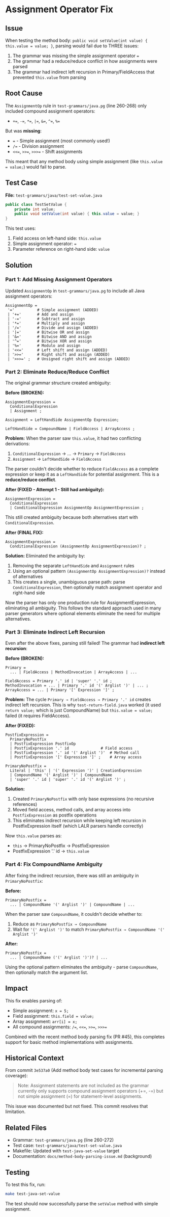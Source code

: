 # Assignment Operator Fix

## Issue

When testing the method body: `public void setValue(int value) { this.value = value; }`, parsing would fail due to THREE issues:
1. The grammar was missing the simple assignment operator `=`
2. The grammar had a reduce/reduce conflict in how assignments were parsed
3. The grammar had indirect left recursion in Primary/FieldAccess that prevented `this.value` from parsing

## Root Cause

The `AssignmentOp` rule in `test-grammars/java.pg` (line 260-268) only included compound assignment operators:
- `+=`, `-=`, `*=`, `|=`, `&=`, `^=`, `%=`

But was **missing**:
- `=` - Simple assignment (most commonly used!)
- `/=` - Division assignment
- `<<=`, `>>=`, `>>>=` - Shift assignments

This meant that any method body using simple assignment (like `this.value = value;`) would fail to parse.

## Test Case

**File:** `test-grammars/java/test-set-value.java`
```java
public class TestSetValue {
    private int value;
    public void setValue(int value) { this.value = value; }
}
```

This test uses:
1. Field access on left-hand side: `this.value`
2. Simple assignment operator: `=`
3. Parameter reference on right-hand side: `value`

## Solution

### Part 1: Add Missing Assignment Operators

Updated `AssignmentOp` in `test-grammars/java.pg` to include all Java assignment operators:

```
AssignmentOp =
 '='          # Simple assignment (ADDED)
 | '+='       # Add and assign
 | '-='       # Subtract and assign
 | '*='       # Multiply and assign
 | '/='       # Divide and assign (ADDED)
 | '|='       # Bitwise OR and assign
 | '&='       # Bitwise AND and assign
 | '^='       # Bitwise XOR and assign
 | '%='       # Modulo and assign
 | '<<='      # Left shift and assign (ADDED)
 | '>>='      # Right shift and assign (ADDED)
 | '>>>=' ;   # Unsigned right shift and assign (ADDED)
```

### Part 2: Eliminate Reduce/Reduce Conflict

The original grammar structure created ambiguity:

**Before (BROKEN):**
```
AssignmentExpression =
  ConditionalExpression
  | Assignment ;

Assignment = LeftHandSide AssignmentOp Expression;

LeftHandSide = CompoundName | FieldAccess | ArrayAccess ;
```

**Problem:** When the parser saw `this.value`, it had two conflicting derivations:
1. `ConditionalExpression` → ... → `Primary` → `FieldAccess`
2. `Assignment` → `LeftHandSide` → `FieldAccess`

The parser couldn't decide whether to reduce `FieldAccess` as a complete expression or keep it as a `LeftHandSide` for potential assignment. This is a **reduce/reduce conflict**.

**After (FIXED - Attempt 1 - Still had ambiguity):**
```
AssignmentExpression =
  ConditionalExpression
  | ConditionalExpression AssignmentOp AssignmentExpression ;
```

This still created ambiguity because both alternatives start with `ConditionalExpression`.

**After (FINAL FIX):**
```
AssignmentExpression =
  ConditionalExpression (AssignmentOp AssignmentExpression)? ;
```

**Solution:** Eliminated the ambiguity by:
1. Removing the separate `LeftHandSide` and `Assignment` rules
2. Using an optional pattern `(AssignmentOp AssignmentExpression)?` instead of alternatives
3. This creates a single, unambiguous parse path: parse `ConditionalExpression`, then optionally match assignment operator and right-hand side

Now the parser has only one production rule for AssignmentExpression, eliminating all ambiguity. This follows the standard approach used in many parser generators where optional elements eliminate the need for multiple alternatives.

### Part 3: Eliminate Indirect Left Recursion

Even after the above fixes, parsing still failed! The grammar had **indirect left recursion**:

**Before (BROKEN):**
```
Primary =
  ... | FieldAccess | MethodInvocation | ArrayAccess | ...

FieldAccess = Primary '.' id | 'super' '.' id ;
MethodInvocation = ... | Primary '.' id '(' Arglist ')' | ... ;
ArrayAccess = ... | Primary '[' Expression ']' ;
```

**Problem:** The cycle `Primary → FieldAccess → Primary '.' id` creates indirect left recursion. This is why `test-return-field.java` worked (it used `return value;` which is just CompoundName) but `this.value = value;` failed (it requires FieldAccess).

**After (FIXED):**
```
PostfixExpression =
  PrimaryNoPostfix
  | PostfixExpression PostfixOp
  | PostfixExpression '.' id              # Field access
  | PostfixExpression '.' id '(' Arglist ')'  # Method call
  | PostfixExpression '[' Expression ']' ;    # Array access

PrimaryNoPostfix =
  Literal | 'this' | '(' Expression ')' | CreationExpression
  | CompoundName '(' Arglist ')' | CompoundName
  | 'super' '.' id | 'super' '.' id '(' Arglist ')' ;
```

**Solution:**
1. Created `PrimaryNoPostfix` with only base expressions (no recursive references)
2. Moved field access, method calls, and array access into `PostfixExpression` as postfix operations
3. This eliminates indirect recursion while keeping left recursion in PostfixExpression itself (which LALR parsers handle correctly)

Now `this.value` parses as:
- `this` → PrimaryNoPostfix → PostfixExpression
- PostfixExpression '.' id → `this.value`

### Part 4: Fix CompoundName Ambiguity

After fixing the indirect recursion, there was still an ambiguity in `PrimaryNoPostfix`:

**Before:**
```
PrimaryNoPostfix =
  ... | CompoundName '(' Arglist ')' | CompoundName | ...
```

When the parser saw `CompoundName`, it couldn't decide whether to:
1. Reduce as `PrimaryNoPostfix → CompoundName`
2. Wait for `'(' Arglist ')'` to match `PrimaryNoPostfix → CompoundName '(' Arglist ')'`

**After:**
```
PrimaryNoPostfix =
  ... | CompoundName ('(' Arglist ')')? | ...
```

Using the optional pattern eliminates the ambiguity - parse `CompoundName`, then optionally match the argument list.

## Impact

This fix enables parsing of:
- Simple assignment: `x = 5;`
- Field assignment: `this.field = value;`
- Array assignment: `arr[i] = x;`
- All compound assignments: `/=`, `<<=`, `>>=`, `>>>=`

Combined with the recent method body parsing fix (PR #45), this completes support for basic method implementations with assignments.

## Historical Context

From commit `3e537a0` (Add method body test cases for incremental parsing coverage):
> Note: Assignment statements are not included as the grammar currently only supports compound assignment operators (+=, -=) but not simple assignment (=) for statement-level assignments.

This issue was documented but not fixed. This commit resolves that limitation.

## Related Files

- Grammar: `test-grammars/java.pg` (line 260-272)
- Test case: `test-grammars/java/test-set-value.java`
- Makefile: Updated with `test-java-set-value` target
- Documentation: `docs/method-body-parsing-issue.md` (background)

## Testing

To test this fix, run:
```bash
make test-java-set-value
```

The test should now successfully parse the `setValue` method with simple assignment.
